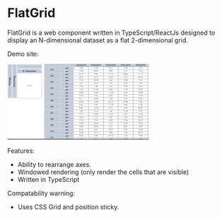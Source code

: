 # FlatGrid

FlatGrid is a web component written in TypeScript/ReactJs designed to display an N-dimensional dataset as a flat 2-dimensional grid.

Demo site:

![](FlatGridDemo.gif)

Features:
- Ability to rearrange axes.
- Windowed rendering (only render the cells that are visible)
- Written in TypeScript

Compatability warning:
- Uses CSS Grid and position sticky.

